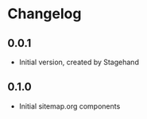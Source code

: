 # Changelog

## 0.0.1

- Initial version, created by Stagehand

## 0.1.0

- Initial sitemap.org components
